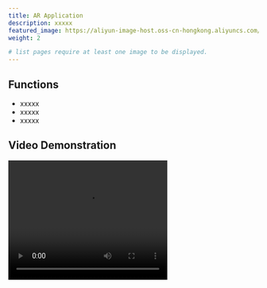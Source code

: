 ```yaml
---
title: AR Application
description: xxxxx
featured_image: https://aliyun-image-host.oss-cn-hongkong.aliyuncs.com/2023-12-14-PathTracing2048SPP.jpeg
weight: 2

# list pages require at least one image to be displayed.
---
```


## Functions
* xxxxx
* xxxxx
* xxxxx

## Video Demonstration
<video width="320" height="240" controls>
    <source src="[video.mov](https://aliyun-image-host.oss-cn-hongkong.aliyuncs.com/AR.mp4)" type="video/mp4">
</video>